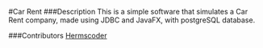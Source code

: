 #Car Rent
###Description
This is a simple software that simulates a Car Rent company, made using JDBC and JavaFX, with postgreSQL database.

###Contributors
[Hermscoder](https://github.com/hermscoder)




